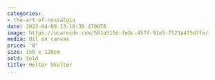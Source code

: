 ```yaml
---
categories:
- the-art-of-nostalgia
date: 2022-04-09 13:18:38.470078
image: https://ucarecdn.com/583a515d-fe0c-457f-91e5-7523a4f5d7fe/
media: Oil on canvas
price: '0'
size: 150 x 120cm
sold: Sold
title: Helter Skelter
...
```

